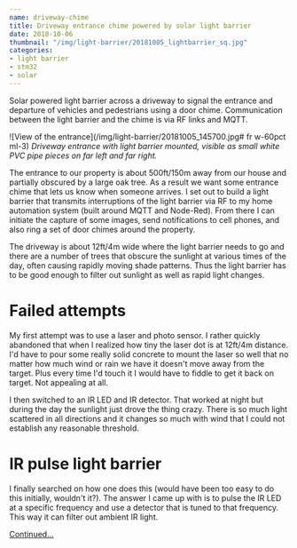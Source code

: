 ```yaml
---
name: driveway-chime
title: Driveway entrance chime powered by solar light barrier
date: 2018-10-06
thumbnail: "/img/light-barrier/20181005_lightbarrier_sq.jpg"
categories:
- light barrier
- stm32
- solar
---
```

Solar powered light barrier across a driveway to signal the entrance and departure of vehicles and pedestrians
using a door chime. Communication between the light barrier and the chime is via RF links and MQTT.
<!--more-->

![View of the entrance](/img/light-barrier/20181005_145700.jpg# fr w-60pct ml-3)
_Driveway entrance with light barrier mounted, visible as small white PVC pipe pieces on far left
and far right._

The entrance to our property is about 500ft/150m away from our house and partially obscured by a
large oak tree. As a result we want some entrance chime that lets us know when someone arrives.
I set out to build a light barrier that transmits interruptions of the light barrier via RF to my
home automation system (built around MQTT and Node-Red). From there I can initiate the capture of
some images, send notifications to cell phones, and also ring a set of door chimes around the property.

The driveway is about 12ft/4m wide where the light barrier needs to go and there are a number of
trees that obscure the sunlight at various times of the day, often causing rapidly moving shade
patterns. Thus the light barrier has to be good enough to filter out sunlight as well as rapid light
changes.

# Failed attempts

My first attempt was to use a laser and photo sensor. I rather quickly abandoned that when I
realized how tiny the laser dot is at 12ft/4m distance. I'd have to pour some really solid concrete
to mount the laser so well that no matter how much wind or rain we have it doesn't move away from
the target. Plus every time I'd touch it I would have to fiddle to get it back on target. Not
appealing at all.

I then switched to an IR LED and IR detector. That worked at night but during the day the sunlight
just drove the thing crazy. There is so much light scattered in all directions and it changes so
much with wind that I could not establish any reasonable threshold.

# IR pulse light barrier

I finally searched on how one does this (would have been too easy to do this initially, wouldn't
it?). The answer I came up with is to pulse the IR LED at a specific frequency and use a detector
that is tuned to that frequency. This way it can filter out ambient IR light.

[Continued...](/categories/light-barrier)
